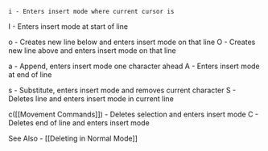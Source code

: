 	i - Enters insert mode where current cursor is
I - Enters insert mode at start of line

o - Creates new line below and enters insert mode on that line
O - Creates new line above and enters insert mode on that line

a - Append, enters insert mode one character ahead
A - Enters insert mode at end of line

s - Substitute, enters insert mode and removes current character
S - Deletes line and enters insert mode in current line

c([[Movement Commands]]) - Deletes selection and enters insert mode
C - Deletes end of line and enters insert mode

See Also - [[Deleting in Normal Mode]]
